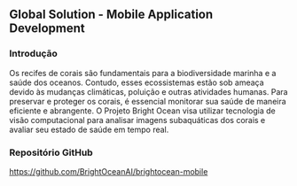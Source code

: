 ## Global Solution - Mobile Application Development

### Introdução

Os recifes de corais são fundamentais para a biodiversidade marinha e a saúde dos oceanos. Contudo, esses ecossistemas estão sob ameaça devido às mudanças climáticas, poluição e outras atividades humanas. Para preservar e proteger os corais, é essencial monitorar sua saúde de maneira eficiente e abrangente. O Projeto Bright Ocean visa utilizar tecnologia de visão computacional para analisar imagens subaquáticas dos corais e avaliar seu estado de saúde em tempo real.

### Repositório GitHub

https://github.com/BrightOceanAI/brightocean-mobile
